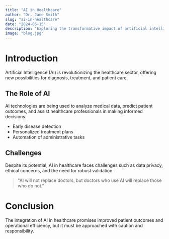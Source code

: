```yaml
---
title: "AI in Healthcare"
author: "Dr. Jane Smith"
slug: "ai-in-healthcare"
date: "2024-05-15"
description: "Exploring the transformative impact of artificial intelligence on the healthcare industry."
image: "blog.jpg"
---
```


# Introduction

Artificial Intelligence (AI) is revolutionizing the healthcare sector, offering new possibilities for diagnosis, treatment, and patient care.

## The Role of AI

AI technologies are being used to analyze medical data, predict patient outcomes, and assist healthcare professionals in making informed decisions.

- Early disease detection
- Personalized treatment plans
- Automation of administrative tasks

## Challenges

Despite its potential, AI in healthcare faces challenges such as data privacy, ethical concerns, and the need for robust validation.

> "AI will not replace doctors, but doctors who use AI will replace those who do not."

# Conclusion

The integration of AI in healthcare promises improved patient outcomes and operational efficiency, but it must be approached with caution and responsibility. 